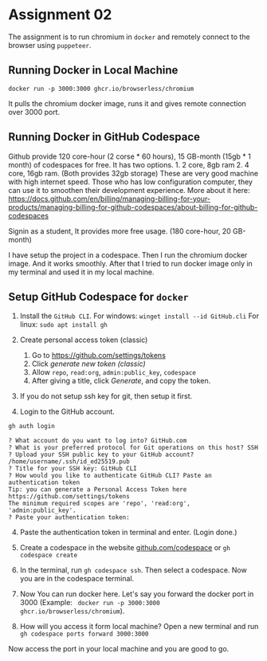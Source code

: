 # Assignment 02

The assignment is to run chromium in `docker` and remotely connect to the browser using `puppeteer`.

## Running Docker in Local Machine

```
docker run -p 3000:3000 ghcr.io/browserless/chromium
```

It pulls the chromium docker image, runs it and gives remote connection over 3000 port.

## Running Docker in GitHub Codespace

Github provide 120 core-hour (2 corse * 60 hours), 15 GB-month (15gb * 1 month) of codespaces for free. It has two options. 1. 2 core, 8gb ram 2. 4 core, 16gb ram. (Both provides 32gb storage) These are very good machine with high internet speed. Those who has low configuration computer, they can use it to smoothen their development experience. More about it here: https://docs.github.com/en/billing/managing-billing-for-your-products/managing-billing-for-github-codespaces/about-billing-for-github-codespaces

Signin as a student, It provides more free usage. (180 core-hour, 20 GB-month)

I have setup the project in a codespace. Then I run the chromium docker image. And it works smoothly.
After that I tried to run docker image only in my terminal and used it in my local machine.

## Setup GitHub Codespace for `docker`

1. Install the `GitHub CLI`.
For windows:
```winget install --id GitHub.cli```
For linux:
```sudo apt install gh```

2. Create personal access token (classic)
    1. Go to https://github.com/settings/tokens
    2. Click *generate new token (classic)*
    3. Allow `repo`, `read:org`, `admin:public_key`, `codespace`
    4. After giving a title, click *Generate*, and copy the token.
3. If you do not setup ssh key for git, then setup it first.
4. Login to the GitHub account.
```bash
gh auth login
```
```
? What account do you want to log into? GitHub.com
? What is your preferred protocol for Git operations on this host? SSH
? Upload your SSH public key to your GitHub account? /home/username/.ssh/id_ed25519.pub
? Title for your SSH key: GitHub CLI
? How would you like to authenticate GitHub CLI? Paste an authentication token
Tip: you can generate a Personal Access Token here https://github.com/settings/tokens
The minimum required scopes are 'repo', 'read:org', 'admin:public_key'.
? Paste your authentication token:
```

4. Paste the authentication token in terminal and enter. (Login done.)

5. Create a codespace in the website [github.com/codespace](https://github.com/codespace) or `gh codespace create`

6. In the terminal, run `gh codespace ssh`. Then select a codespace. Now you are in the codespace terminal.

7. Now You can run docker here. Let's say you forward the docker port in 3000 (Example: ` docker run -p 3000:3000 ghcr.io/browserless/chromium`).

8. How will you access it form local machine? Open a new terminal and run `gh codespace ports forward 3000:3000`

Now access the port in your local machine and you are good to go.